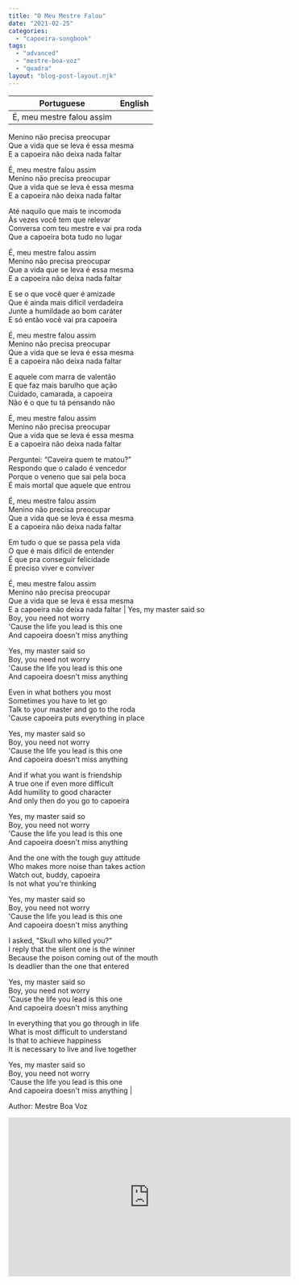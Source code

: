 ```yaml
---
title: "O Meu Mestre Falou"
date: "2021-02-25"
categories: 
  - "capoeira-songbook"
tags: 
  - "advanced"
  - "mestre-boa-voz"
  - "quadra"
layout: "blog-post-layout.njk"
---
```


| Portuguese | English |
| --- | --- |
| É, meu mestre falou assim  
Menino não precisa preocupar  
Que a vida que se leva é essa mesma  
E a capoeira não deixa nada faltar  
  
É, meu mestre falou assim  
Menino não precisa preocupar  
Que a vida que se leva é essa mesma  
E a capoeira não deixa nada faltar  
  
Até naquilo que mais te incomoda  
Às vezes você tem que relevar  
Conversa com teu mestre e vai pra roda  
Que a capoeira bota tudo no lugar  
  
É, meu mestre falou assim  
Menino não precisa preocupar  
Que a vida que se leva é essa mesma  
E a capoeira não deixa nada faltar  
  
E se o que você quer é amizade  
Que é ainda mais difícil verdadeira  
Junte a humildade ao bom caráter  
E só então você vai pra capoeira  
  
É, meu mestre falou assim  
Menino não precisa preocupar  
Que a vida que se leva é essa mesma  
E a capoeira não deixa nada faltar  
  
E aquele com marra de valentão  
E que faz mais barulho que ação  
Cuidado, camarada, a capoeira  
Não é o que tu tá pensando não  
  
É, meu mestre falou assim  
Menino não precisa preocupar  
Que a vida que se leva é essa mesma  
E a capoeira não deixa nada faltar  
  
Perguntei: “Caveira quem te matou?”  
Respondo que o calado é vencedor  
Porque o veneno que sai pela boca  
É mais mortal que aquele que entrou  
  
É, meu mestre falou assim  
Menino não precisa preocupar  
Que a vida que se leva é essa mesma  
E a capoeira não deixa nada faltar  
  
Em tudo o que se passa pela vida  
O que é mais difícil de entender  
É que pra conseguir felicidade  
É preciso viver e conviver  
  
É, meu mestre falou assim  
Menino não precisa preocupar  
Que a vida que se leva é essa mesma  
E a capoeira não deixa nada faltar | Yes, my master said so  
Boy, you need not worry  
'Cause the life you lead is this one  
And capoeira doesn't miss anything  
  
Yes, my master said so  
Boy, you need not worry  
'Cause the life you lead is this one  
And capoeira doesn't miss anything  
  
Even in what bothers you most  
Sometimes you have to let go  
Talk to your master and go to the roda  
'Cause capoeira puts everything in place  
  
Yes, my master said so  
Boy, you need not worry  
'Cause the life you lead is this one  
And capoeira doesn't miss anything  
  
And if what you want is friendship  
A true one if even more difficult  
Add humility to good character  
And only then do you go to capoeira  
  
Yes, my master said so  
Boy, you need not worry  
'Cause the life you lead is this one  
And capoeira doesn't miss anything  
  
And the one with the tough guy attitude  
Who makes more noise than takes action  
Watch out, buddy, capoeira  
Is not what you're thinking  
  
Yes, my master said so  
Boy, you need not worry  
'Cause the life you lead is this one  
And capoeira doesn't miss anything  
  
I asked, "Skull who killed you?"  
I reply that the silent one is the winner  
Because the poison coming out of the mouth  
Is deadlier than the one that entered  
  
Yes, my master said so  
Boy, you need not worry  
'Cause the life you lead is this one  
And capoeira doesn't miss anything  
  
In everything that you go through in life  
What is most difficult to understand  
Is that to achieve happiness  
It is necessary to live and live together  
  
Yes, my master said so  
Boy, you need not worry  
'Cause the life you lead is this one  
And capoeira doesn't miss anything |

<figcaption>

Author: Mestre Boa Voz

</figcaption>

<iframe width="560" height="315" src="https://www.youtube.com/embed/KIz1uMaHSaI" title="YouTube video player" frameborder="0" allow="accelerometer; autoplay; clipboard-write; encrypted-media; gyroscope; picture-in-picture" allowfullscreen></iframe>
